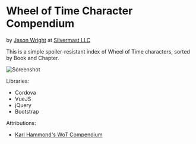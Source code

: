 Wheel of Time Character Compendium
==================================
by [Jason Wright](http://jasonwright.info) at [Silvermast LLC](https://silvermast.io)

This is a simple spoiler-resistant index of Wheel of Time characters, sorted by Book and Chapter.

![Screenshot](https://github.com/chordstricken/wotcc/raw/master/res/screenshot-md.jpg)

Libraries:
- Cordova
- VueJS
- jQuery
- Bootstrap

Attributions:
- [Karl Hammond's WoT Compendium](http://sites.ugcs.caltech.edu/~karlh/cgi-bin/wot.cgi)
